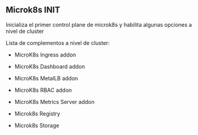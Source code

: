 ## Microk8s INIT

Inicializa el primer control plane de microk8s y habilita algunas opciones a nivel de cluster

Lista de complementos a nivel de cluster:

- MicroK8s Ingress addon

- MicroK8s Dashboard addon

- MicroK8s MetalLB addon

- MicroK8s RBAC addon

- MicroK8s Metrics Server addon

- Microk8s Registry

- Microk8s Storage